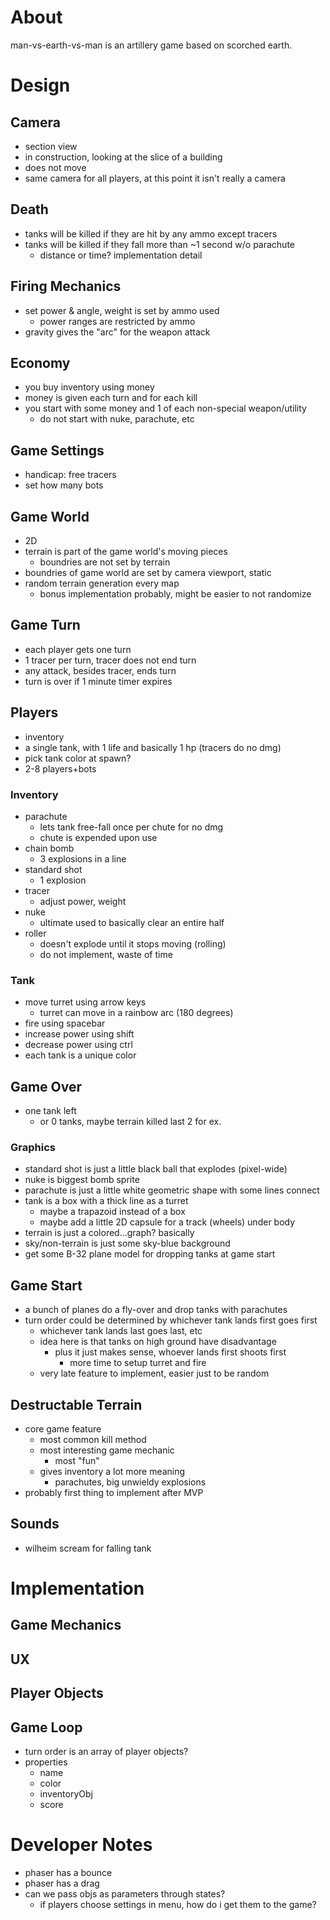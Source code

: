 # About

man-vs-earth-vs-man is an artillery game based on scorched earth.

# Design
## Camera
* section view
*   in construction, looking at the slice of a building
* does not move
* same camera for all players, at this point it isn't really a camera
## Death
* tanks will be killed if they are hit by any ammo except tracers
* tanks will be killed if they fall more than ~1 second w/o parachute
    * distance or time? implementation detail
## Firing Mechanics
* set power & angle, weight is set by ammo used
    * power ranges are restricted by ammo
* gravity gives the "arc" for the weapon attack
## Economy
* you buy inventory using money
* money is given each turn and for each kill
* you start with some money and 1 of each non-special weapon/utility
    * do not start with nuke, parachute, etc
## Game Settings
* handicap: free tracers
* set how many bots
## Game World
* 2D
* terrain is part of the game world's moving pieces
    * boundries are not set by terrain
* boundries of game world are set by camera viewport, static
* random terrain generation every map
    * bonus implementation probably, might be easier to not randomize
## Game Turn
* each player gets one turn
* 1 tracer per turn, tracer does not end turn
* any attack, besides tracer, ends turn
* turn is over if 1 minute timer expires
## Players
* inventory
* a single tank, with 1 life and basically 1 hp (tracers do no dmg)
* pick tank color at spawn?
* 2-8 players+bots
### Inventory
* parachute
    * lets tank free-fall once per chute for no dmg
    * chute is expended upon use
* chain bomb
    * 3 explosions in a line
* standard shot
    * 1 explosion
* tracer
    * adjust power, weight
* nuke
    * ultimate used to basically clear an entire half
* roller
    * doesn't explode until it stops moving (rolling)
    * do not implement, waste of time
### Tank
* move turret using arrow keys
    * turret can move in a rainbow arc (180 degrees)
* fire using spacebar
* increase power using shift
* decrease power using ctrl
* each tank is a unique color

## Game Over
* one tank left
    * or 0 tanks, maybe terrain killed last 2 for ex.

### Graphics
* standard shot is just a little black ball that explodes (pixel-wide)
* nuke is biggest bomb sprite
* parachute is just a little white geometric shape with some lines connect
* tank is a box with a thick line as a turret
    * maybe a trapazoid instead of a box
    * maybe add a little 2D capsule for a track (wheels) under body
* terrain is just a colored...graph? basically
* sky/non-terrain is just some sky-blue background
* get some B-32 plane model for dropping tanks at game start

## Game Start
* a bunch of planes do a fly-over and drop tanks with parachutes
* turn order could be determined by whichever tank lands first goes first
    * whichever tank lands last goes last, etc
    * idea here is that tanks on high ground have disadvantage
        * plus it just makes sense, whoever lands first shoots first
            * more time to setup turret and fire
    * very late feature to implement, easier just to be random

## Destructable Terrain
* core game feature
    * most common kill method
    * most interesting game mechanic
        * most "fun"
    * gives inventory a lot more meaning
        * parachutes, big unwieldy explosions
* probably first thing to implement after MVP

## Sounds
* wilheim scream for falling tank

# Implementation
## Game Mechanics
## UX
## Player Objects
## Game Loop
* turn order is an array of player objects?
* properties
    * name
    * color
    * inventoryObj
    * score

# Developer Notes
* phaser has a bounce
* phaser has a drag
* can we pass objs as parameters through states?
    * if players choose settings in menu, how do i get them to the game?
